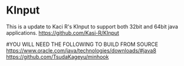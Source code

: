 # KInput
This is a update to Kaci R's KInput to support both 32bit and 64bit java applications. https://github.com/Kasi-R/KInput

#YOU WILL NEED THE FOLLOWING TO BUILD FROM SOURCE
https://www.oracle.com/java/technologies/downloads/#java8
https://github.com/TsudaKageyu/minhook
